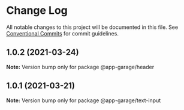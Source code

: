 # Change Log

All notable changes to this project will be documented in this file.
See [Conventional Commits](https://conventionalcommits.org) for commit guidelines.

## 1.0.2 (2021-03-24)

**Note:** Version bump only for package @app-garage/header





## 1.0.1 (2021-03-21)

**Note:** Version bump only for package @app-garage/text-input
